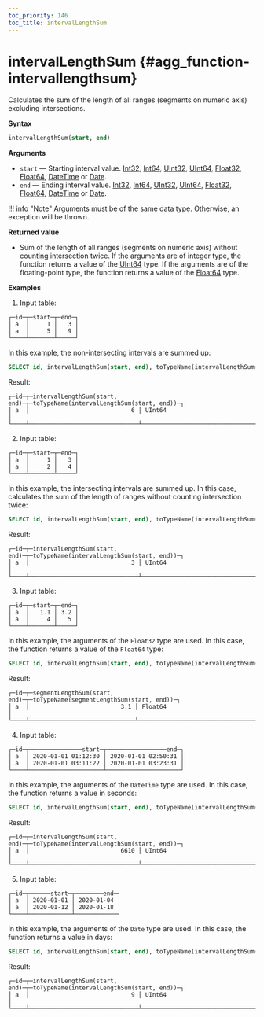 ```yaml
---
toc_priority: 146
toc_title: intervalLengthSum
---
```


# intervalLengthSum {#agg_function-intervallengthsum}

Calculates the sum of the length of all ranges (segments on numeric axis) excluding intersections.

**Syntax**

``` sql
intervalLengthSum(start, end)
```

**Arguments**

-   `start` — Starting interval value. [Int32](../../../sql-reference/data-types/int-uint.md#uint8-uint16-uint32-uint64-int8-int16-int32-int64), [Int64](../../../sql-reference/data-types/int-uint.md#uint8-uint16-uint32-uint64-int8-int16-int32-int64), [UInt32](../../../sql-reference/data-types/int-uint.md#uint8-uint16-uint32-uint64-int8-int16-int32-int64), [UInt64](../../../sql-reference/data-types/int-uint.md#uint8-uint16-uint32-uint64-int8-int16-int32-int64), [Float32](../../../sql-reference/data-types/float.md#float32-float64), [Float64](../../../sql-reference/data-types/float.md#float32-float64), [DateTime](../../../sql-reference/data-types/datetime.md#data_type-datetime) or [Date](../../../sql-reference/data-types/date.md#data_type-date).
-   `end` — Ending interval value. [Int32](../../../sql-reference/data-types/int-uint.md#uint8-uint16-uint32-uint64-int8-int16-int32-int64), [Int64](../../../sql-reference/data-types/int-uint.md#uint8-uint16-uint32-uint64-int8-int16-int32-int64), [UInt32](../../../sql-reference/data-types/int-uint.md#uint8-uint16-uint32-uint64-int8-int16-int32-int64), [UInt64](../../../sql-reference/data-types/int-uint.md#uint8-uint16-uint32-uint64-int8-int16-int32-int64), [Float32](../../../sql-reference/data-types/float.md#float32-float64), [Float64](../../../sql-reference/data-types/float.md#float32-float64), [DateTime](../../../sql-reference/data-types/datetime.md#data_type-datetime) or [Date](../../../sql-reference/data-types/date.md#data_type-date).

!!! info "Note"
    Arguments must be of the same data type. Otherwise, an exception will be thrown.

**Returned value**

-   Sum of the length of all ranges (segments on numeric axis) without counting intersection twice. If the arguments are of integer type, the function returns a value of the [UInt64](../../../sql-reference/data-types/int-uint.md#uint8-uint16-uint32-uint64-int8-int16-int32-int64) type. If the arguments are of the floating-point type, the function returns a value of the [Float64](../../../sql-reference/data-types/float.md#float32-float64) type.

**Examples**

1. Input table:

``` text
┌─id─┬─start─┬─end─┐
│ a  │     1 │   3 │
│ a  │     5 │   9 │
└────┴───────┴─────┘
```

In this example, the non-intersecting intervals are summed up:

``` sql
SELECT id, intervalLengthSum(start, end), toTypeName(intervalLengthSum(start, end)) FROM interval GROUP BY id ORDER BY id;
```

Result:

``` text
┌─id─┬─intervalLengthSum(start, end)─┬─toTypeName(intervalLengthSum(start, end))─┐
│ a  │                             6 │ UInt64                                    │
└────┴───────────────────────────────┴───────────────────────────────────────────┘
```

2. Input table:

``` text
┌─id─┬─start─┬─end─┐
│ a  │     1 │   3 │
│ a  │     2 │   4 │
└────┴───────┴─────┘
```

In this example, the intersecting intervals are summed up. In this case, calculates the sum of the length of ranges without counting intersection twice:

``` sql
SELECT id, intervalLengthSum(start, end), toTypeName(intervalLengthSum(start, end)) FROM interval GROUP BY id ORDER BY id;
```

Result:

``` text
┌─id─┬─intervalLengthSum(start, end)─┬─toTypeName(intervalLengthSum(start, end))─┐
│ a  │                             3 │ UInt64                                    │
└────┴───────────────────────────────┴───────────────────────────────────────────┘
```

3. Input table:

``` text
┌─id─┬─start─┬─end─┐
│ a  │   1.1 │ 3.2 │
│ a  │     4 │   5 │
└────┴───────┴─────┘
```

In this example, the arguments of the `Float32` type are used. In this case, the function returns a value of the `Float64` type:

``` sql
SELECT id, intervalLengthSum(start, end), toTypeName(intervalLengthSum(start, end)) FROM fl_interval GROUP BY id ORDER BY id;
```

Result:

``` text
┌─id─┬─segmentLengthSum(start, end)─┬─toTypeName(segmentLengthSum(start, end))─┐
│ a  │                          3.1 │ Float64                                  │
└────┴──────────────────────────────┴──────────────────────────────────────────┘
```

4. Input table:

``` text
┌─id─┬───────────────start─┬─────────────────end─┐
│ a  │ 2020-01-01 01:12:30 │ 2020-01-01 02:50:31 │
│ a  │ 2020-01-01 03:11:22 │ 2020-01-01 03:23:31 │
└────┴─────────────────────┴─────────────────────┘
```

In this example, the arguments of the `DateTime` type are used. In this case, the function returns a value in seconds:

``` sql
SELECT id, intervalLengthSum(start, end), toTypeName(intervalLengthSum(start, end)) FROM dt_interval GROUP BY id ORDER BY id;
```

Result:

``` text
┌─id─┬─intervalLengthSum(start, end)─┬─toTypeName(intervalLengthSum(start, end))─┐
│ a  │                          6610 │ UInt64                                    │
└────┴───────────────────────────────┴───────────────────────────────────────────┘
```

5. Input table:

``` text
┌─id─┬──────start─┬────────end─┐
│ a  │ 2020-01-01 │ 2020-01-04 │
│ a  │ 2020-01-12 │ 2020-01-18 │
└────┴────────────┴────────────┘
```

In this example, the arguments of the `Date` type are used. In this case, the function returns a value in days:

``` sql
SELECT id, intervalLengthSum(start, end), toTypeName(intervalLengthSum(start, end)) FROM date_interval GROUP BY id ORDER BY id;
```

Result:

``` text
┌─id─┬─intervalLengthSum(start, end)─┬─toTypeName(intervalLengthSum(start, end))─┐
│ a  │                             9 │ UInt64                                    │
└────┴───────────────────────────────┴───────────────────────────────────────────┘
```

